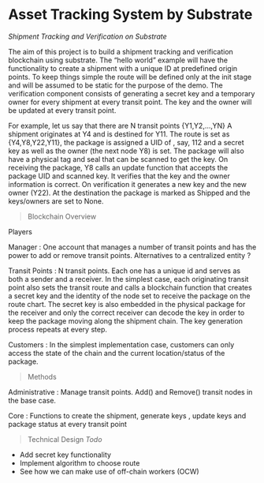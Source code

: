 # Asset Tracking System by Substrate

_Shipment Tracking and Verification on Substrate_

The aim of this project is to build a shipment tracking and verification blockchain using substrate. The “hello world” example will have the functionality to create a shipment with a unique ID at predefined origin points. To keep things simple the route will be defined only at the init stage and will be assumed to be static for the purpose of the demo. The verification component consists of generating a secret key and a temporary owner for every shipment at every transit point. The key and the owner will be updated at every transit point.   

For example, let us say that there are N transit points {Y1,Y2,...,YN}
A shipment originates at Y4 and is destined for Y11. The route is set as {Y4,Y8,Y22,Y11}, the package is assigned a UID of , say, 112 and a secret key as well as the owner (the next node Y8) is set. The package will also have a physical tag and seal that can be scanned to get the key. On receiving the package, Y8 calls an update function that accepts the package UID and scanned key. It verifies that the key and the owner information is correct. On verification it generates a new key and the new owner (Y22). At the destination the package is marked as Shipped and the keys/owners are set to None.

> Blockchain Overview

Players

Manager : One account that manages a number of transit points and has the power to add or remove transit points. Alternatives to a centralized entity ?

Transit Points : N transit points. Each one has a unique id and serves as both a sender and a receiver. In the simplest case, each originating transit point also sets the transit route and calls a blockchain function that creates a secret key and the identity of the node set to receive the package on the route chart. The secret key is also embedded in the physical package for the receiver and only the correct receiver can decode the key in order to keep the package moving along the shipment chain. The key generation process repeats at every step.

Customers : In the simplest implementation case, customers can only access the state of the chain and the current location/status of the package. 


> Methods

Administrative : Manage transit points. Add() and Remove() transit nodes in the base case.

Core : Functions to create the shipment, generate keys , update keys and package status at every transit point

> Technical Design
_Todo_
- Add secret key functionality
- Implement algorithm to choose route
- See how we can make use of off-chain workers (OCW)
